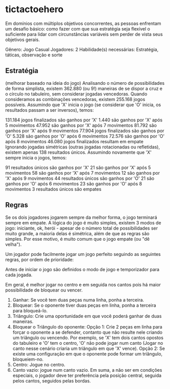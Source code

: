 # tictactoehero

Em domínios com múltiplos objetivos concorrentes, as pessoas enfrentam um desafio básico: como fazer com que sua estratégia seja flexível o suficiente para lidar com circunstâncias variáveis sem perder de vista seus objetivos gerais.

Gênero:	Jogo Casual
Jogadores:	2
Habilidade(s) necessárias: 	Estratégia, táticas, observação e sorte

## Estratégia

(melhorar baseado na ideia do jogo)
Analisando o número de possibilidades de forma simplista, existem 362.880 (ou 9!) maneiras de se dispor a cruz e o círculo no tabuleiro, sem considerar jogadas vencedoras. Quando consideramos as combinações vencedoras, existem 255.168 jogos possíveis. Assumindo que 'X' inicia o jogo (se considerar que 'O' inicia, os resultados passam a ser inversos), temos:

131.184 jogos finalizados são ganhos por 'X'
1.440 são ganhos por 'X' após 5 movimentos
47.952 são ganhos por 'X' após 7 movimentos
81.792 são ganhos por 'X' após 9 movimentos
77.904 jogos finalizados são ganhos por 'O'
5.328 são ganhos por 'O' após 6 movimentos
72.576 são ganhos por 'O' após 8 movimentos
46.080 jogos finalizados resultam em empate
Ignorando jogadas simétricas (outras jogadas rotacionadas ou refletidas), existem apenas 138 resultados únicos. Assumindo novamente que 'X' sempre inicia o jogos, temos:

91 resultados únicos são ganhos por 'X'
21 são ganhos por 'X' após 5 movimentos
58 são ganhos por 'X' após 7 movimentos
12 são ganhos por 'X' após 9 movimentos
44 resultados únicos são ganhos por 'O'
21 são ganhos por 'O' após 6 movimentos
23 são ganhos por 'O' após 8 movimentos
3 resultados únicos são empates


## Regras
Se os dois jogadores jogarem sempre da melhor forma, o jogo terminará sempre em empate. A lógica do jogo é muito simples, existem 3 modos de jogo: iniciante, ok, herói - apesar de o número total de possibilidades ser muito grande, a maioria delas é simétrica, além de que as regras são simples. Por esse motivo, é muito comum que o jogo empate (ou "dê velha").

Um jogador pode facilmente jogar um jogo perfeito seguindo as seguintes regras, por ordem de prioridade:

Antes de iniciar o jogo são definidos o modo de jogo e temporizador para cada jogada.


Em geral, é melhor jogar no centro e em seguida nos cantos pois há maior possibilidade de bloquear ou vencer.
1. Ganhar: Se você tem duas peças numa linha, ponha a terceira.
2. Bloquear: Se o oponente tiver duas peças em linha, ponha a terceira para bloqueá-lo.
3. Triângulo: Crie uma oportunidade em que você poderá ganhar de duas maneiras.
4. Bloquear o Triângulo do oponente:
Opção 1: Crie 2 peças em linha para forçar o oponente a se defender, contanto que não resulte nele criando um triângulo ou vencendo. Por exemplo, se 'X' tem dois cantos opostos do tabuleiro e 'O' tem o centro, 'O' não pode jogar num canto (Jogar no canto nesse cenário criaria um triângulo em que 'X' vence).
Opção 2: Se existe uma configuração em que o oponente pode formar um triângulo, bloqueiem-no.
5. Centro: Jogue no centro.
6. Canto vazio: jogue num canto vazio.
Em suma, a não ser em condições especiais, o jogador deve ter preferência pela posição central, seguida pelos cantos, seguidos pelas bordas.
